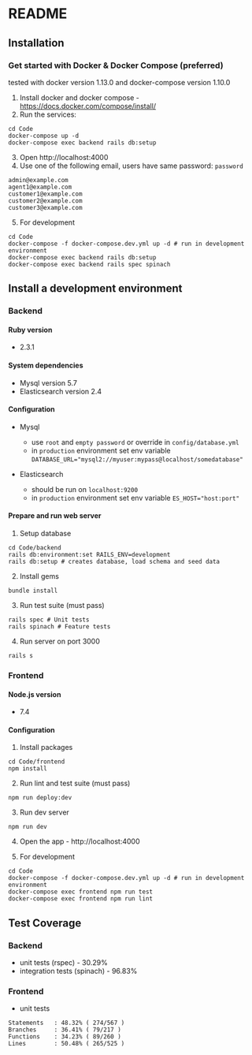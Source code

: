 # README

## Installation

### Get started with Docker & Docker Compose (preferred)

tested with docker version 1.13.0 and docker-compose version 1.10.0

1. Install docker and docker compose - https://docs.docker.com/compose/install/
2. Run the services:
```
cd Code
docker-compose up -d
docker-compose exec backend rails db:setup
```
3. Open http://localhost:4000
4. Use one of the following email, users have same password: `password`
```
admin@example.com
agent1@example.com
customer1@example.com
customer2@example.com
customer3@example.com
```
5. For development  
```
cd Code
docker-compose -f docker-compose.dev.yml up -d # run in development environment
docker-compose exec backend rails db:setup
docker-compose exec backend rails spec spinach
```

## Install a development environment

### Backend

#### Ruby version
* 2.3.1

#### System dependencies
* Mysql version 5.7
* Elasticsearch version 2.4

#### Configuration

* Mysql
    * use `root` and `empty password` or override in `config/database.yml`
    * in `production` environment set env variable `DATABASE_URL="mysql2://myuser:mypass@localhost/somedatabase"`

* Elasticsearch
    * should be run on `localhost:9200`
    * in `production` environment set env variable `ES_HOST="host:port"`

#### Prepare and run web server
1. Setup database
```
cd Code/backend
rails db:environment:set RAILS_ENV=development
rails db:setup # creates database, load schema and seed data
```

2. Install gems
```
bundle install
```

3. Run test suite (must pass)
```
rails spec # Unit tests
rails spinach # Feature tests
```

4. Run server on port 3000
```
rails s
```

### Frontend

#### Node.js version
* 7.4

#### Configuration
1. Install packages
```
cd Code/frontend
npm install
```

2. Run lint and test suite (must pass)
```
npm run deploy:dev
```

3. Run dev server
```
npm run dev
```

4. Open the app - http://localhost:4000

5. For development  
```
cd Code
docker-compose -f docker-compose.dev.yml up -d # run in development environment
docker-compose exec frontend npm run test
docker-compose exec frontend npm run lint
```

## Test Coverage

### Backend
* unit tests (rspec) - 30.29%
* integration tests (spinach) - 96.83%

### Frontend
* unit tests
```
Statements   : 48.32% ( 274/567 )
Branches     : 36.41% ( 79/217 )
Functions    : 34.23% ( 89/260 )
Lines        : 50.48% ( 265/525 )
```
